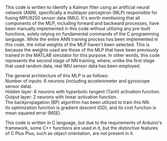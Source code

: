 This code is written to identify a Kalman filter using an artificial neural network (ANN), specifically a multilayer perceptron (MLP) responsible for fusing MPU9250 sensor data (IMU). It's worth mentioning that all components of the MLP, including forward and backward processes, have been manually implemented in this code without utilizing any pre-built functions, solely relying on fundamental commands of the C programming language. While the entire ANN training process has been implemented in this code, the initial weights of the MLP haven't been selected. This is because the weights used are those of the MLP that have been previously trained in the MATLAB simulator for this purpose. In other words, this code represents the second stage of NN training, where, unlike the first stage that used random data, real IMU sensor data has been employed.

The general architecture of this MLP is as follows:<br>
Number of inputs: 6 neurons (including accelerometer and gyroscope sensor data).<br>
Hidden layer: 6 neurons with hyperbolic tangent (Tanh) activation function.<br>
Output layer: 2 neurons with linear activation function.<br>
The backpropagation (BP) algorithm has been utilized to train this NN.<br>
Its optimization function is gradient descent (GD), and its cost function is mean squared error (MSE).<br>

This code is written in C language, but due to the requirements of Arduino's framework, some C++ functions are used in it, but the distinctive features of C Plus Plus, such as object orientation, are not present in it.
